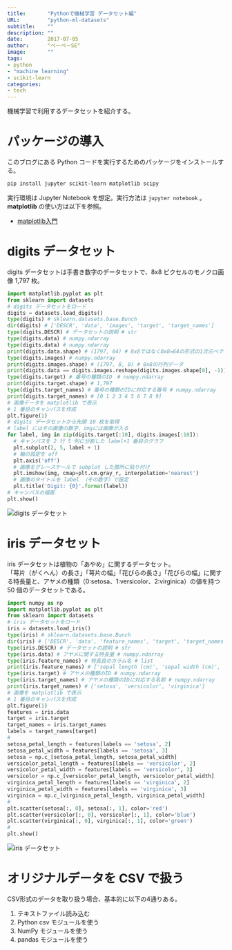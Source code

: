 ```yaml
---
title:       "Pythonで機械学習 データセット編"
URL:         "python-ml-datasets"
subtitle:    ""
description: ""
date:        2017-07-05
author:      "ぺーぺーSE"
image:       ""
tags:
- python
- "machine learning"
- scikit-learn
categories:
- tech
---
```


機械学習で利用するデータセットを紹介する。

<!--more-->

# パッケージの導入

このブログにある Python コードを実行するためのパッケージをインストールする。

```sh
pip install jupyter scikit-learn matplotlib scipy
```

実行環境は Jupyter Notebook を想定。実行方法は `jupyter notebook` 。  
**matplotlib** の使い方は以下を参照。

- [matplotlib入門](http://blog.pepese.com/entry/2016/09/18/174407)

# digits データセット

digits データセットは手書き数字のデータセットで、8x8 ピクセルのモノクロ画像 1,797 枚。

```python
import matplotlib.pyplot as plt
from sklearn import datasets
# digits データセットをロード
digits = datasets.load_digits()
type(digits) # sklearn.datasets.base.Bunch
dir(digits) # ['DESCR', 'data', 'images', 'target', 'target_names']
type(digits.DESCR) # データセットの説明 # str
type(digits.data) # numpy.ndarray
type(digits.data) # numpy.ndarray
print(digits.data.shape) # (1797, 64) # 8x8ではなく8x8=64の形式の1次元ベクトルデータ
type(digits.images) # numpy.ndarray
print(digits.images.shape) # (1797, 8, 8) # 8x8の行列データ
print(digits.data == digits.images.reshape(digits.images.shape[0], -1)) # True ..., True
type(digits.target) # 番号の種類のID　# numpy.ndarray
print(digits.target.shape) # 1,797
type(digits.target_names) # 番号の種類のIDに対応する番号 # numpy.ndarray
print(digits.target_names) # [0 1 2 3 4 5 6 7 8 9]
# 画像データを matplotlib で表示
# 1 番目のキャンバスを作成
plt.figure(1)
# digits データセットから先頭 10 枚を取得
# label にはその画像の数字、imgには画像が入る
for label, img in zip(digits.target[:10], digits.images[:10]):
  # キャンバスを 2 行 5 列に分割した label+1 番目のグラフ
  plt.subplot(2, 5, label + 1)
  # 軸の設定を off
  plt.axis('off')
  # 画像をグレースケールで subplot した箇所に貼り付け
  plt.imshow(img, cmap=plt.cm.gray_r, interpolation='nearest')
  # 画像のタイトルを label （その数字）で設定
  plt.title('Digit: {0}'.format(label))
# キャンバスの描画
plt.show()
```

<img src="/img/digits_datasets.png"  alt="digits データセット">

# iris データセット

iris データセットは植物の「あやめ」に関するデータセット。  
「萼片（がくへん）の長さ」「萼片の幅」「花びらの長さ」「花びらの幅」に関する特長量と、アヤメの種類（0:setosa、1:versicolor、2:virginica）の値を持つ 50 個のデータセットである。

```python
import numpy as np
import matplotlib.pyplot as plt
from sklearn import datasets
# iris データセットをロード
iris = datasets.load_iris()
type(iris) # sklearn.datasets.base.Bunch
dir(iris) # ['DESCR', 'data', 'feature_names', 'target', 'target_names']
type(iris.DESCR) # データセットの説明 # str
type(iris.data) # アヤメに関する特長量 # numpy.ndarray
type(iris.feature_names) # 特長良のカラム名 # list
print(iris.feature_names) # ['sepal length (cm)', 'sepal width (cm)', 'petal length (cm)', 'petal width (cm)']
type(iris.target) # アヤメの種類のID # numpy.ndarray
type(iris.target_names) # アヤメの種類のIDに対応する名前 # numpy.ndarray
print(iris.target_names) # ['setosa', 'versicolor', 'virginica']
# 画像を matplotlib で表示
# 1 番目のキャンバスを作成
plt.figure(1)
features = iris.data
target = iris.target
target_names = iris.target_names
labels = target_names[target]
#
setosa_petal_length = features[labels == 'setosa', 2]
setosa_petal_width = features[labels == 'setosa', 3]
setosa = np.c_[setosa_petal_length, setosa_petal_width]
versicolor_petal_length = features[labels == 'versicolor', 2]
versicolor_petal_width = features[labels == 'versicolor', 3]
versicolor = np.c_[versicolor_petal_length, versicolor_petal_width]
virginica_petal_length = features[labels == 'virginica', 2]
virginica_petal_width = features[labels == 'virginica', 3]
virginica = np.c_[virginica_petal_length, virginica_petal_width]
#
plt.scatter(setosa[:, 0], setosa[:, 1], color='red')
plt.scatter(versicolor[:, 0], versicolor[:, 1], color='blue')
plt.scatter(virginica[:, 0], virginica[:, 1], color='green')
#
plt.show()
```

<img src="/img/iris_datasets.png"  alt="iris データセット">

# オリジナルデータを CSV で扱う

CSV形式のデータを取り扱う場合、基本的に以下の4通りある。

1. テキストファイル読み込む
2. Python csv モジュールを使う
3. NumPy モジュールを使う
4. pandas モジュールを使う
